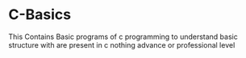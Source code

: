 # C-Basics
This Contains Basic programs of c programming 
to understand basic structure with are present in c nothing advance or professional level 
